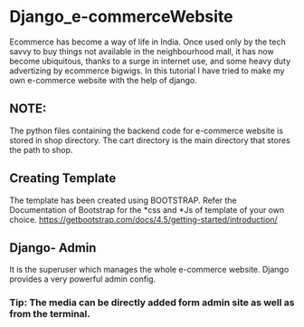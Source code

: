 # Django_e-commerceWebsite
Ecommerce has become a way of life in India. Once used only by the tech savvy to buy things not available in the neighbourhood mall, it has now become ubiquitous, thanks to a surge in internet use, and some heavy duty advertizing by ecommerce bigwigs. In this tutorial I have tried to make my own e-commerce website with the help of django.

## NOTE:
The python files containing the backend code for e-commerce website is stored in shop directory. The cart directory is the main directory that stores the path to shop.

## Creating Template
The template has been created using BOOTSTRAP. Refer the Documentation of Bootstrap for the *css and *Js of template of your own choice. 
https://getbootstrap.com/docs/4.5/getting-started/introduction/ 

## Django- Admin
It is the superuser which manages the whole e-commerce website. Django provides a very powerful admin config.
### Tip: The media can be directly added form admin site as well as from the terminal.

